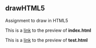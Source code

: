 ## drawHTML5

Assignment to draw in HTML5

This is a [link](https://kennysusanto.github.io/drawHTML5) to the preview of **index.html**

This is a [link](https://kennysusanto.github.io/drawHTML5/test.html) to the preview of **test.html**
